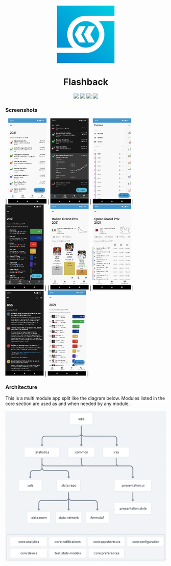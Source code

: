 <p align="center">
  <img width="180" src="res/logo-playstore.png" />
</p>
<h1 align="center">Flashback</h1>
<p align="center">
  <a href="https://play.google.com/store/apps/dev?id=7104925501019224102"><img src="https://img.shields.io/static/v1?label=Google%20Play&message=%20&logo=android&color=success&style=flat"/></a>
  <a href="https://console.firebase.google.com/project/f1stats-live/overview"><img src="https://img.shields.io/static/v1?label=Firebase%20Console&message=%20&logo=firebase&color=warning&style=flat"/></a>
  <a href="https://play.google.com/console/u/0/developers/7104925501019224102/app/4972386210601361096/app-dashboard"><img src="https://img.shields.io/static/v1?label=Play%20Console&message=%20&logo=google-play&color=success&style=flat"/></a>
  <a href="https://github.com/thementalgoose/android-flashback/actions"><img src="https://github.com/thementalgoose/android-flashback/workflows/Release/badge.svg"/></a>
</p>

### Screenshots

| <img src="res/screenshots/screenshot1.webp" width="120" /> | <img src="res/screenshots/screenshot2.webp" width="120" /> | <img src="res/screenshots/screenshot3.webp" width="120" /> | <img src="res/screenshots/screenshot4.webp" width="120" /> |
| <img src="res/screenshots/screenshot5.webp" width="120" /> | <img src="res/screenshots/screenshot6.webp" width="120" /> | <img src="res/screenshots/screenshot7.webp" width="120" /> | <img src="res/screenshots/screenshot8.webp" width="120" /> |

### Architecture

This is a multi module app split like the diagram below. Modules listed in the core section are used as and when needed by any module.

![architecture](res/architecture.png)

